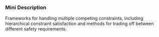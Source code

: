 ### Mini Description

Frameworks for handling multiple competing constraints, including hierarchical constraint satisfaction and methods for trading off between different safety requirements.
